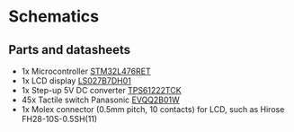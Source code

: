 # Schematics

## Parts and datasheets

   * 1x Microcontroller [STM32L476RET](https://www.st.com/en/microcontrollers-microprocessors/stm32l476rg.html)
   * 1x LCD display [LS027B7DH01](https://www.sharpsde.com/products/displays/model/LS027B7DH01/)
   * 1x Step-up 5V DC converter [TPS61222TCK](https://www.ti.com/product/TPS61222)
   * 45x Tactile switch Panasonic [EVQQ2B01W](https://www3.panasonic.biz/ac/e/search_num/index.jsp?c=detail%E2%88%82no=EVQQ2B01W)
   * 1x Molex connector (0.5mm pitch, 10 contacts) for LCD, such as Hirose FH28-10S-0.5SH(11)

